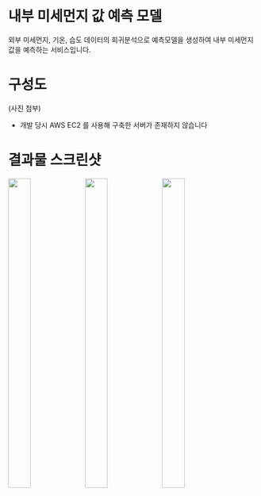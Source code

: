 # 내부 미세먼지 값 예측 모델

외부 미세먼지, 기온, 습도 데이터의 회귀분석으로 예측모델을 생성하여 내부 미세먼지 값을 예측하는 서비스입니다.

# 구성도

(사진 첨부)

* 개발 당시 AWS EC2 를 사용해 구축한 서버가 존재하지 않습니다



# 결과물 스크린샷


<div>
  
<img src="https://user-images.githubusercontent.com/50613287/93665831-99d2ae80-fab4-11ea-8deb-779e79b51e64.png"  width="30%" height="40%">

<img src="https://user-images.githubusercontent.com/50613287/93665828-97705480-fab4-11ea-964f-09786e5937d4.png"  width="30%" height="40%">

<img src="https://user-images.githubusercontent.com/50613287/93665833-9b03db80-fab4-11ea-9c0c-9375e608ccdd.png"  width="30%" height="40%">
</div>
